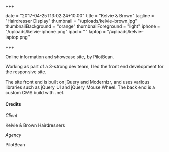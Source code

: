 +++

date = "2017-04-25T13:02:24+10:00"
title = "Kelvie & Brown"
tagline = "Hairdresser Display"
thumbnail = "/uploads/kelvie-brown.jpg"
thumbnailBackground = "orange"
thumbnailForeground = "light"
iphone = "/uploads/kelvie-iphone.png"
ipad = ""
laptop = "/uploads/kelvie-laptop.png"

+++

Online information and showcase site, by PilotBean.

Working as part of a 3-strong dev team, I led the front end development for the responsive site.

The site front end is built on jQuery and Modernizr, and uses various libraries such as jQuery UI and jQuery Mouse Wheel. The back end is a custom CMS build with .net.

#### Credits

*Client*

Kelvie & Brown Hairdressers

*Agency*

PilotBean